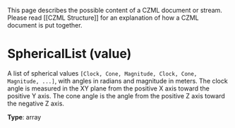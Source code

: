 This page describes the possible content of a CZML document or stream.  Please read [[CZML Structure]] for an explanation of how a CZML document is put together.

# SphericalList (value)

A list of spherical values `[Clock, Cone, Magnitude, Clock, Cone, Magnitude, ...]`, with angles in radians and magnitude in meters.  The clock angle is measured in the XY plane from the positive X axis toward the positive Y axis.  The cone angle is the angle from the positive Z axis toward the negative Z axis.

**Type**: array

